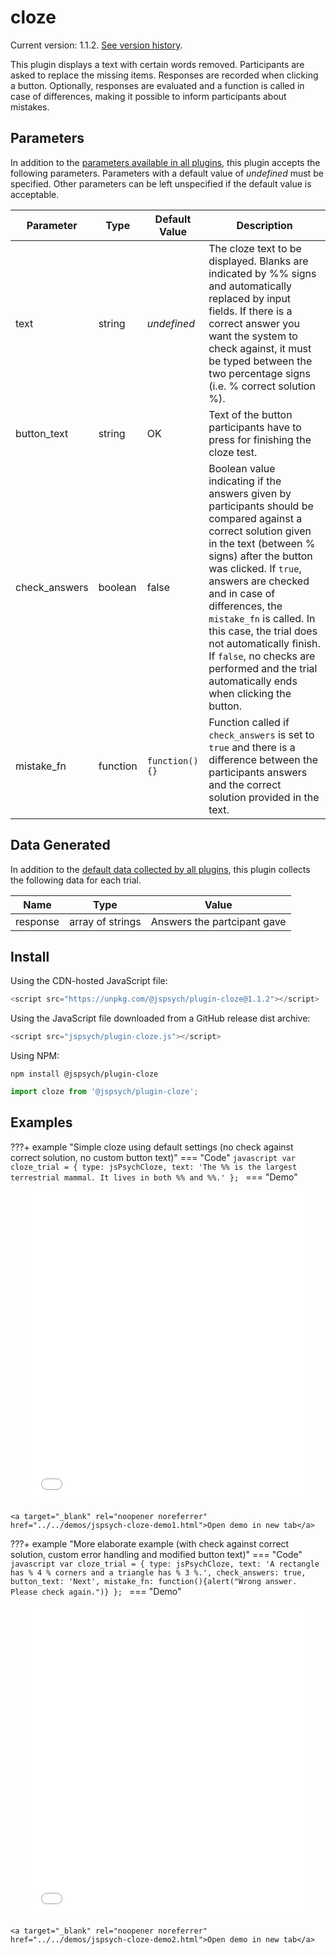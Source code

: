 # cloze

Current version: 1.1.2. [See version history](https://github.com/jspsych/jsPsych/blob/main/packages/plugin-cloze/CHANGELOG.md).

This plugin displays a text with certain words removed. Participants are asked to replace the missing items. Responses are recorded when clicking a button. Optionally, responses are evaluated and a function is called in case of differences, making it possible to inform participants about mistakes.

## Parameters

In addition to the [parameters available in all plugins](../overview/plugins.md#parameters-available-in-all-plugins), this plugin accepts the following parameters. Parameters with a default value of *undefined* must be specified. Other parameters can be left unspecified if the default value is acceptable.

| Parameter     | Type     | Default Value      | Description                              |
| ------------- | -------- | ------------------ | ---------------------------------------- |
| text          | string   | *undefined*        | The cloze text to be displayed. Blanks are indicated by %% signs and automatically replaced by input fields. If there is a correct answer you want the system to check against, it must be typed between the two percentage signs (i.e. % correct solution %). |
| button_text   | string   | OK                 | Text of the button participants have to press for finishing the cloze test. |
| check_answers | boolean  | false              | Boolean value indicating if the answers given by participants should be compared against a correct solution given in the text (between % signs) after the button was clicked. If ```true```, answers are checked and in case of differences, the ```mistake_fn``` is called. In this case, the trial does not automatically finish. If ```false```, no checks are performed and the trial automatically ends when clicking the button. |
| mistake_fn    | function | ```function(){}``` | Function called if ```check_answers``` is set to ```true``` and there is a difference between the participants answers and the correct solution provided in the text. |

## Data Generated

In addition to the [default data collected by all plugins](../overview/plugins.md#data-collected-by-all-plugins), this plugin collects the following data for each trial.

| Name     | Type             | Value                       |
| -------- | ---------------- | --------------------------- |
| response | array of strings | Answers the partcipant gave |

## Install

Using the CDN-hosted JavaScript file:

```js
<script src="https://unpkg.com/@jspsych/plugin-cloze@1.1.2"></script>
```

Using the JavaScript file downloaded from a GitHub release dist archive:

```js
<script src="jspsych/plugin-cloze.js"></script>
```

Using NPM:

```
npm install @jspsych/plugin-cloze
```
```js
import cloze from '@jspsych/plugin-cloze';
```

## Examples

???+ example "Simple cloze using default settings (no check against correct solution, no custom button text)"
    === "Code"
        ```javascript
            var cloze_trial = {
                type: jsPsychCloze,
                text: 'The %% is the largest terrestrial mammal. It lives in both %% and %%.'
            };
        ```
    === "Demo"
        <div style="text-align:center;">
            <iframe src="../../demos/jspsych-cloze-demo1.html" width="90%;" height="500px;" frameBorder="0"></iframe>
        </div>

    <a target="_blank" rel="noopener noreferrer" href="../../demos/jspsych-cloze-demo1.html">Open demo in new tab</a>


???+ example "More elaborate example (with check against correct solution, custom error handling and modified button text)"
    === "Code"
        ```javascript
            var cloze_trial = {
                type: jsPsychCloze,
                text: 'A rectangle has % 4 % corners and a triangle has % 3 %.',
                check_answers: true,
                button_text: 'Next',
                mistake_fn: function(){alert("Wrong answer. Please check again.")}
            };
        ```
    === "Demo"
        <div style="text-align:center;">
            <iframe src="../../demos/jspsych-cloze-demo2.html" width="90%;" height="500px;" frameBorder="0"></iframe>
        </div>

    <a target="_blank" rel="noopener noreferrer" href="../../demos/jspsych-cloze-demo2.html">Open demo in new tab</a>
